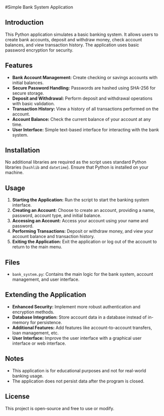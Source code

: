 #Simple Bank System Application

## Introduction

This Python application simulates a basic banking system. It allows users to create bank accounts, deposit and withdraw money, check account balances, and view transaction history. The application uses basic password encryption for security.

## Features

- **Bank Account Management:** Create checking or savings accounts with initial balances.
- **Secure Password Handling:** Passwords are hashed using SHA-256 for secure storage.
- **Deposit and Withdrawal:** Perform deposit and withdrawal operations with basic validation.
- **Transaction History:** View a history of all transactions performed on the account.
- **Account Balance:** Check the current balance of your account at any time.
- **User Interface:** Simple text-based interface for interacting with the bank system.

## Installation

No additional libraries are required as the script uses standard Python libraries (`hashlib` and `datetime`). Ensure that Python is installed on your machine.

## Usage

1. **Starting the Application:** Run the script to start the banking system interface.
2. **Creating an Account:** Choose to create an account, providing a name, password, account type, and initial balance.
3. **Accessing an Account:** Access your account using your name and password.
4. **Performing Transactions:** Deposit or withdraw money, and view your account balance and transaction history.
5. **Exiting the Application:** Exit the application or log out of the account to return to the main menu.

## Files

- `bank_system.py`: Contains the main logic for the bank system, account management, and user interface.

## Extending the Application

- **Enhanced Security:** Implement more robust authentication and encryption methods.
- **Database Integration:** Store account data in a database instead of in-memory for persistence.
- **Additional Features:** Add features like account-to-account transfers, loan management, etc.
- **User Interface:** Improve the user interface with a graphical user interface or web interface.

## Notes

- This application is for educational purposes and not for real-world banking usage.
- The application does not persist data after the program is closed.

## License

This project is open-source and free to use or modify.
